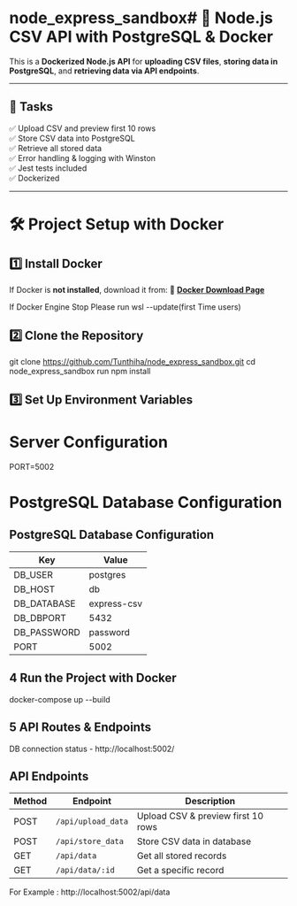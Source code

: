 # node_express_sandbox# 🐳 Node.js CSV API with PostgreSQL & Docker

This is a **Dockerized Node.js API** for **uploading CSV files**, **storing data in PostgreSQL**, and **retrieving data via API endpoints**. 



---

## 🚀 Tasks
✅ Upload CSV and preview first 10 rows  
✅ Store CSV data into PostgreSQL  
✅ Retrieve all stored data  
✅ Error handling & logging with Winston  
✅ Jest tests included  
✅ Dockerized   

---

# 🛠 **Project Setup with Docker**

## 1️⃣ **Install Docker**
If Docker is **not installed**, download it from:
🔗 [**Docker Download Page**](https://www.docker.com/get-started/)

If Docker Engine Stop Please run wsl --update(first Time users)

## 2️⃣ Clone the Repository

git clone https://github.com/Tunthiha/node_express_sandbox.git
cd node_express_sandbox
run npm install

## 3️⃣ Set Up Environment Variables

# Server Configuration
PORT=5002

# PostgreSQL Database Configuration
## PostgreSQL Database Configuration

| Key           | Value           |
|---------------|-----------------|
| DB_USER       | postgres        |
| DB_HOST       | db              |
| DB_DATABASE   | express-csv     |
| DB_DBPORT     | 5432            |
| DB_PASSWORD   | password        |
| PORT          | 5002            |



## 4 Run the Project with Docker

docker-compose up --build 


## 5 API Routes & Endpoints

DB connection status - http://localhost:5002/

## API Endpoints

| Method | Endpoint           | Description                          |
|--------|--------------------|--------------------------------------|
| POST   | `/api/upload_data` | Upload CSV & preview first 10 rows  |
| POST   | `/api/store_data`  | Store CSV data in database          |
| GET    | `/api/data`        | Get all stored records              |
| GET    | `/api/data/:id`    | Get a specific record               |


For Example : http://localhost:5002/api/data


